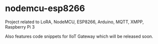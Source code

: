 # nodemcu-esp8266
Project related to LoRA, NodeMCU, ESP8266, Arduino, MQTT, XMPP, Raspberry Pi 3

Also features code snippets for IIoT Gateway which will be released soon.
